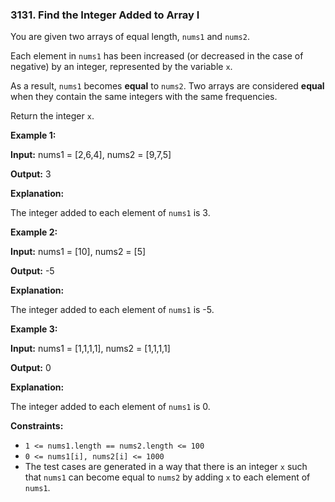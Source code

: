 ### 3131\. Find the Integer Added to Array I

You are given two arrays of equal length, `nums1` and `nums2`.

Each element in `nums1` has been increased (or decreased in the case of negative) by an integer, represented by the variable `x`.

As a result, `nums1` becomes **equal** to `nums2`. Two arrays are considered **equal** when they contain the same integers with the same frequencies.

Return the integer `x`.

**Example 1:**

**Input:** nums1 = \[2,6,4\], nums2 = \[9,7,5\]

**Output:** 3

**Explanation:**

The integer added to each element of `nums1` is 3.

**Example 2:**

**Input:** nums1 = \[10\], nums2 = \[5\]

**Output:** \-5

**Explanation:**

The integer added to each element of `nums1` is -5.

**Example 3:**

**Input:** nums1 = \[1,1,1,1\], nums2 = \[1,1,1,1\]

**Output:** 0

**Explanation:**

The integer added to each element of `nums1` is 0.

**Constraints:**

*   `1 <= nums1.length == nums2.length <= 100`
*   `0 <= nums1[i], nums2[i] <= 1000`
*   The test cases are generated in a way that there is an integer `x` such that `nums1` can become equal to `nums2` by adding `x` to each element of `nums1`.
